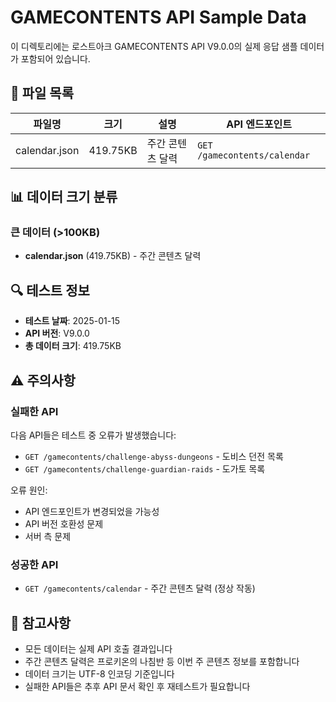 # GAMECONTENTS API Sample Data

이 디렉토리에는 로스트아크 GAMECONTENTS API V9.0.0의 실제 응답 샘플 데이터가 포함되어 있습니다.

## 📁 파일 목록

| 파일명 | 크기 | 설명 | API 엔드포인트 |
|--------|------|------|----------------|
| calendar.json | 419.75KB | 주간 콘텐츠 달력 | `GET /gamecontents/calendar` |

## 📊 데이터 크기 분류

### 큰 데이터 (>100KB)
- **calendar.json** (419.75KB) - 주간 콘텐츠 달력

## 🔍 테스트 정보

- **테스트 날짜**: 2025-01-15
- **API 버전**: V9.0.0
- **총 데이터 크기**: 419.75KB

## ⚠️ 주의사항

### 실패한 API
다음 API들은 테스트 중 오류가 발생했습니다:
- `GET /gamecontents/challenge-abyss-dungeons` - 도비스 던전 목록
- `GET /gamecontents/challenge-guardian-raids` - 도가토 목록

오류 원인:
- API 엔드포인트가 변경되었을 가능성
- API 버전 호환성 문제
- 서버 측 문제

### 성공한 API
- `GET /gamecontents/calendar` - 주간 콘텐츠 달력 (정상 작동)

## 📝 참고사항

- 모든 데이터는 실제 API 호출 결과입니다
- 주간 콘텐츠 달력은 프로키온의 나침반 등 이번 주 콘텐츠 정보를 포함합니다
- 데이터 크기는 UTF-8 인코딩 기준입니다
- 실패한 API들은 추후 API 문서 확인 후 재테스트가 필요합니다
